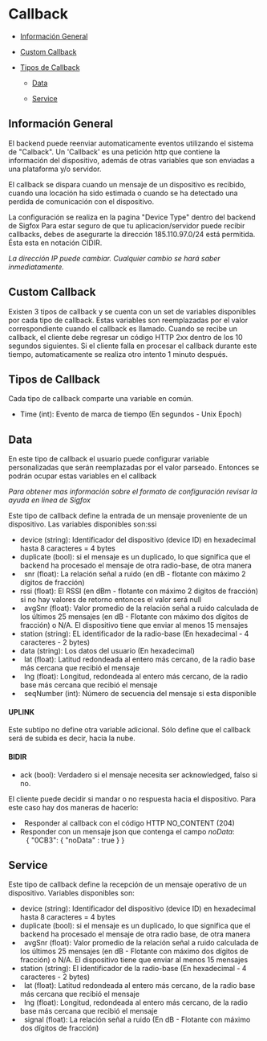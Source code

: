 # Callback

-	[Información General](#información-general)

-	[Custom Callback](#custom-callback)
        
-	[Tipos de Callback](#tipos-de-callback)

	-	[Data](#data)
	
	-	[Service](#service)
        
        
Información General
-------------------

El backend puede reenviar automaticamente eventos utilizando el sistema de "Calback".
Un 'Callback' es una petición http que contiene la información del dispositivo, además de otras variables que son enviadas a una plataforma y/o servidor.

El callback se dispara cuando un mensaje de un dispositivo es recibido, cuando una locación ha sido estimada o cuando se ha detectado una perdida de comunicación con el dispositivo. 

La configuración se realiza en la pagina  "Device Type" dentro del backend de Sigfox
Para estar seguro de que tu aplicacion/servidor puede recibir callbacks, debes de asegurarte la dirección 185.110.97.0/24 está permitida. Ésta esta en notación CIDIR.

*La dirección IP puede cambiar. Cualquier cambio se hará saber inmediatamente.*

Custom Callback
---------------

Existen 3 tipos de callback y se cuenta con un set de variables disponibles por cada tipo de callback.
Estas variables son reemplazadas por el valor correspondiente cuando el callback es llamado.
Cuando se recibe un callback, el cliente debe regresar un código HTTP 2xx dentro de los 10 segundos siguientes. Si el cliente falla en procesar el callback durante este tiempo, automaticamente se realiza otro intento 1 minuto después. 

Tipos de Callback
-----------------

Cada tipo de callback comparte una variable en común. 

-	Time (int): Evento de marca de tiempo (En segundos - Unix Epoch)


## Data

En este tipo de callback el usuario puede configurar variable personalizadas que serán reemplazadas por el valor parseado. Entonces se podrán ocupar estas variables en el callback

*Para obtener mas información sobre el formato de configuración revisar la ayuda en linea de Sigfox*

Este tipo de callback define la entrada de un mensaje proveniente de un dispositivo. Las variables disponibles son:ssi
-    device (string): Identificador del dispositivo (device ID) en hexadecimal hasta 8 caracteres = 4 bytes
-    duplicate (bool): <verdadero> si el mensaje es un duplicado, lo que significa que el backend ha procesado el mensaje de
        otra radio-base, <falso> de otra manera
-    snr (float): La relación señal a ruido (en dB - flotante con máximo 2 dígitos de fracción)
-    rssi (float): El RSSI (en dBm - flotante con máximo 2 digitos de fracción) si no hay valores de retorno entonces el valor 			será null
-    avgSnr (float): Valor promedio de la relación señal a ruido calculada de los últimos 25 mensajes (en dB -  Flotante con 			máximo dos dígitos de fracción) o N/A. El dispositivo tiene que enviar al menos 15 mensajes
-    station (string): EL identificador de la radio-base (En hexadecimal - 4 caracteres - 2 bytes)
-    data (string): Los datos del usuario (En hexadecimal) 
-    lat (float): Latitud redondeada al entero más cercano, de la radio base más cercana que recibió el mensaje
-    lng (float): Longitud, redondeada al entero más cercano, de la radio base más cercana que recibió el mensaje
-    seqNumber (int): Número de secuencia del mensaje si esta disponible
        
#### UPLINK

Este subtipo no define otra variable adicional. Sólo define que el callback será de subida es decir, hacia la nube.

#### BIDIR

-    ack (bool): Verdadero si el mensaje necesita ser acknowledged, falso si no.

El cliente puede decidir si mandar o no respuesta hacia el dispositivo. Para este caso hay dos maneras de hacerlo:

-    Responder al callback con el código HTTP NO_CONTENT (204)
-    Responder con un mensaje json que contenga el campo *noData*:
                { "0CB3":
                        {
                                "noData" : true
                        }
                }


## Service

Este tipo de callback define la recepción de un mensaje operativo de un dispositivo. Variables disponibles son:

-    device (string): Identificador del dispositivo (device ID) en hexadecimal hasta 8 caracteres = 4 bytes
-    duplicate (bool): <verdadero> si el mensaje es un duplicado, lo que significa que el backend ha procesado el mensaje de 		otra radio base, <falso> de otra manera
-    avgSnr (float): Valor promedio de la relación señal a ruido calculada de los últimos 25 mensajes (en dB -  Flotante con 		máximo dos dígitos de fracción) o N/A. El dispositivo tiene que enviar al menos 15 mensajes
-    station (string): El identificador de la radio-base (En hexadecimal - 4 caracteres - 2 bytes)
-    lat (float): Latitud redondeada al entero más cercano, de la radio base más cercana que recibió el mensaje
-    lng (float): Longitud, redondeada al entero más cercano, de la radio base más cercana que recibió el mensaje
-    signal (float): La relación señal a ruido (En dB - Flotante con máximo dos dígitos de fracción)	
